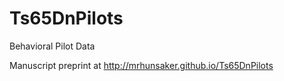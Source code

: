 Ts65DnPilots
============

Behavioral Pilot Data

Manuscript preprint at http://mrhunsaker.github.io/Ts65DnPilots
